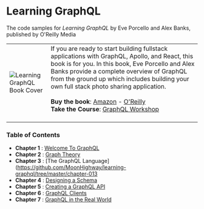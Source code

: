 Learning GraphQL
=================
The code samples for *Learning GraphQL* by Eve Porcello and Alex Banks, published by O'Reilly Media

|          |          |
|----------|----------|
| ![Learning GraphQL Book Cover](https://raw.githubusercontent.com/MoonHighway/learning-react/master/learning-graphql.jpg) | If you are ready to start building fullstack applications with GraphQL, Apollo, and React, this book is for you. In this book, Eve Porcello and Alex Banks provide a complete overview of GraphQL from the ground up which includes building your own full stack photo sharing application.<br><br> __Buy the book__: [Amazon](https://www.amazon.com/Learning-GraphQL-Declarative-Fetching-Modern/dp/1492030716) - [O'Reilly](http://shop.oreilly.com/product/0636920137269.do) <br>__Take the Course__: [GraphQL Workshop](https://www.graphqlworkshop.com)<br><br>  |

### Table of Contents

* __Chapter 1__ : [Welcome To GraphQL](https://github.com/MoonHighway/learning-graphql/tree/master/chapter-01)
* __Chapter 2__ : [Graph Theory](https://github.com/MoonHighway/learning-graphql/tree/master/chapter-02)
* __Chapter 3__ : [The GraphQL Language](https://github.com/MoonHighway/learning-graphql/tree/master/chapter-013
* __Chapter 4__ : [Designing a Schema](https://github.com/MoonHighway/learning-graphql/tree/master/chapter-04)
* __Chapter 5__ : [Creating a GraphQL API](https://github.com/MoonHighway/learning-graphql/tree/master/chapter-05)
* __Chapter 6__ : [GraphQL Clients](https://github.com/MoonHighway/learning-graphql/tree/master/chapter-06)
* __Chapter 7__ : [GraphQL in the Real World](https://github.com/MoonHighway/learning-graphql/tree/master/chapter-07)
